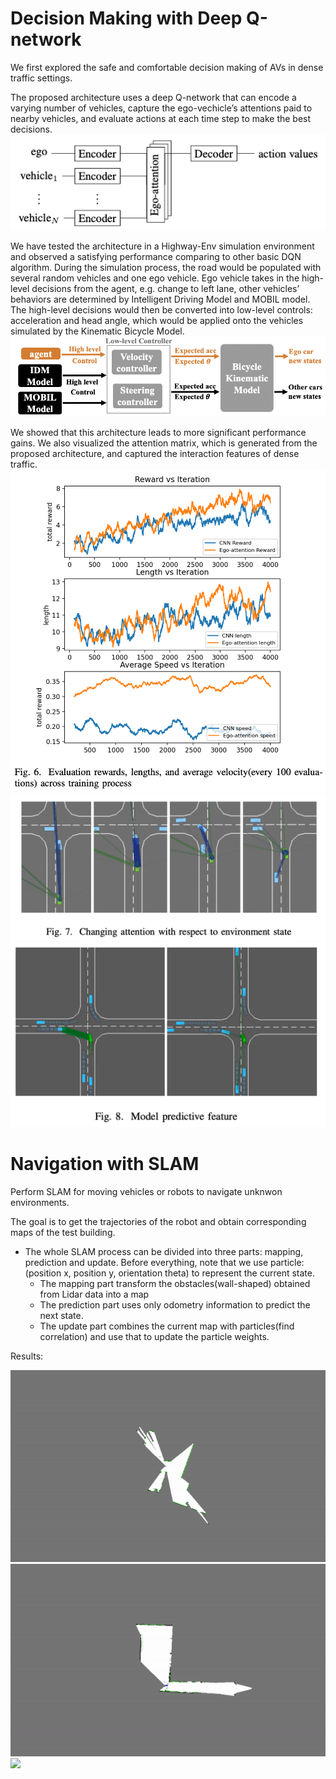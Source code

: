 
# Decision Making with Deep Q-network
We first explored the safe and comfortable decision making of AVs in dense traffic settings.

The proposed architecture uses a deep Q-network that can encode a varying number of vehicles, capture the ego-vechicle’s attentions paid to nearby vehicles, and evaluate actions at each time step to make the best decisions. 
![](results/structure_whole.png)

We have tested the architecture in a Highway-Env simulation environment and observed a satisfying performance comparing to other basic DQN algorithm. During the simulation process, the road would be populated with several random vehicles and one ego vehicle. Ego vehicle takes in the high-level decisions from the agent, e.g. change to left lane, other vehicles’ behaviors are determined by Intelligent Driving Model and MOBIL model. The high-level decisions would then be converted into low-level controls: acceleration and head angle, which would be applied onto the vehicles simulated by the Kinematic Bicycle Model.
![](results/high-low-level-control.png)

We showed that this architecture leads to more significant performance gains. We also visualized the attention matrix, which is generated from the proposed architecture, and captured the interaction features of dense traffic.
![](results/learning_curves.png)
![](results/highwayEnv_1.png)
![](results/highwayEnv_2.png)

# Navigation with SLAM

Perform SLAM for moving vehicles or robots to navigate unknwon environments.

The goal is to get the trajectories of the robot and obtain corresponding maps of the test building.

 - The whole SLAM process can be divided into three parts: mapping, prediction and update. Before everything, note that we use particle:(position x, position y, orientation theta) to represent the current state. 
    - The mapping part transform the obstacles(wall-shaped) obtained from Lidar data into a map
    - The prediction part uses only odometry information to predict the next state. 
    - The update part combines the current map with particles(find correlation) and use that to update the particle weights.

Results:

![](results/0.gif)
![](results/1.gif)
![](results/0.png)


